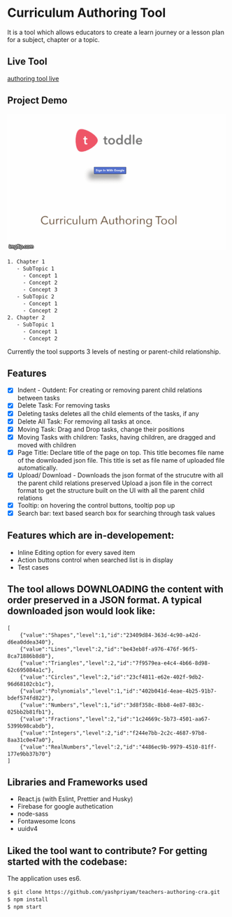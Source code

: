 # Curriculum Authoring Tool

It is a tool which allows educators to create a learn journey or a lesson plan for a subject, chapter or a topic.

## Live Tool

[authoring tool live](https://toddle-tool.netlify.app/)

## Project Demo

![](authoring-tool-toddle.gif)

```
1. Chapter 1
   - SubTopic 1
     - Concept 1
     - Concept 2
     - Concept 3
   - SubTopic 2
     - Concept 1
     - Concept 2
2. Chapter 2
   - SubTopic 1
     - Concept 1
     - Concept 2
```

Currently the tool supports 3 levels of nesting or parent-child relationship.

## Features

- [x] Indent - Outdent: For creating or removing parent child relations between tasks
- [x] Delete Task: For removing tasks
- [x] Deleting tasks deletes all the child elements of the tasks, if any
- [x] Delete All Task: For removing all tasks at once.
- [x] Moving Task: Drag and Drop tasks, change their positions
- [x] Moving Tasks with children: Tasks, having children, are dragged and moved with children
- [x] Page Title: Declare title of the page on top. This title becomes file name of the downloaded json file.
      This title is set as file name of uploaded file automatically.
- [x] Upload/ Download - Downloads the json format of the strucutre with all the parent child relations preserved
      Upload a json file in the correct format to get the structure built on the UI with all the parent child relations
- [x] Tooltip: on hovering the control buttons, tooltip pop up
- [x] Search bar: text based search box for searching through task values

## Features which are in-developement:

- Inline Editing option for every saved item
- Action buttons control when searched list is in display
- Test cases

## The tool allows DOWNLOADING the content with order preserved in a JSON format. A typical downloaded json would look like:

```
[
    {"value":"Shapes","level":1,"id":"23409d84-363d-4c90-a42d-d6ea0ddea340"},
    {"value":"Lines","level":2,"id":"be43eb8f-a976-476f-96f5-8ca71886b8d8"},
    {"value":"Triangles","level":2,"id":"7f9579ea-e4c4-4b66-8d98-62c695084a1c"},
    {"value":"Circles","level":2,"id":"23cf4811-e62e-402f-9db2-96d68102cb1c"},
    {"value":"Polynomials","level":1,"id":"402b041d-4eae-4b25-91b7-bdef574fd822"},
    {"value":"Numbers","level":1,"id":"3d8f358c-8bb8-4e87-883c-025bb2b81fb1"},
    {"value":"Fractions","level":2,"id":"1c24669c-5b73-4501-aa67-5399b98cabdb"},
    {"value":"Integers","level":2,"id":"f244e7bb-2c2c-4687-97b8-8aa31c0e47a0"},
    {"value":"RealNumbers","level":2,"id":"4486ec9b-9979-4510-81ff-177e9bb37b70"}
]
```

## Libraries and Frameworks used

- React.js (with Eslint, Prettier and Husky)
- Firebase for google authetication
- node-sass
- Fontawesome Icons
- uuidv4

## Liked the tool want to contribute? For getting started with the codebase:

The application uses es6.

```sh
$ git clone https://github.com/yashpriyam/teachers-authoring-cra.git
$ npm install
$ npm start
```
